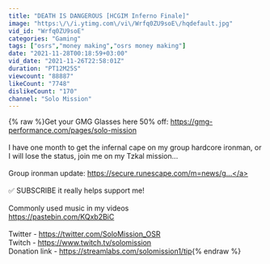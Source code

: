 ```yaml
---
title: "DEATH IS DANGEROUS [HCGIM Inferno Finale]"
image: "https:\/\/i.ytimg.com\/vi\/Wrfq0ZU9soE\/hqdefault.jpg"
vid_id: "Wrfq0ZU9soE"
categories: "Gaming"
tags: ["osrs","money making","osrs money making"]
date: "2021-11-28T00:18:59+03:00"
vid_date: "2021-11-26T22:58:01Z"
duration: "PT12M25S"
viewcount: "88887"
likeCount: "7748"
dislikeCount: "170"
channel: "Solo Mission"
---
```

{% raw %}Get your GMG Glasses here 50% off: <a rel="nofollow" target="blank" href="https://gmg-performance.com/pages/solo-mission">https://gmg-performance.com/pages/solo-mission</a><br /><br />I have one month to get the infernal cape on my group hardcore ironman, or I will lose the status, join me on my Tzkal mission...<br /><br />Group ironman update: <a rel="nofollow" target="blank" href="https://secure.runescape.com/m=news/g...">https://secure.runescape.com/m=news/g...</a><br /><br />✅ SUBSCRIBE it really helps support me!<br /><br />Commonly used music in my videos<br /><a rel="nofollow" target="blank" href="https://pastebin.com/KQxb2BiC">https://pastebin.com/KQxb2BiC</a><br /><br />Twitter - <a rel="nofollow" target="blank" href="https://twitter.com/SoloMission_OSR">https://twitter.com/SoloMission_OSR</a><br />Twitch - <a rel="nofollow" target="blank" href="https://www.twitch.tv/solomission">https://www.twitch.tv/solomission</a><br />Donation link - <a rel="nofollow" target="blank" href="https://streamlabs.com/solomission1/tip">https://streamlabs.com/solomission1/tip</a>{% endraw %}
